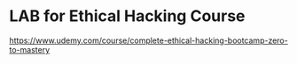 # LAB for Ethical Hacking Course

https://www.udemy.com/course/complete-ethical-hacking-bootcamp-zero-to-mastery
